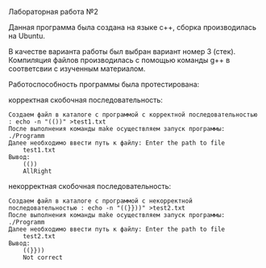 Лабораторная работа №2

Данная программа была создана на языке c++, сборка производилась на Ubuntu.

В качестве варианта работы был выбран вариант номер 3 (стек). Компиляция файлов производилась с помощью команды g++ в соответсвии с изученным материалом.

Работоспособность программы была протестирована:

корректная скобочная последовательность:

    Создаем файл в каталоге с программой с корректной последовательностью : echo -n "(())" >test1.txt
    После выполнения команды make осуществляем запуск программы: ./Programm 
    Далее необходимо ввести путь к файлу: Enter the path to file
        test1.txt
    Вывод:
        (())
        AllRight
    

некорректная скобочная последовательность:
    
    Создаем файл в каталоге с программой с некорректной последовательностью : echo -n "((}}))" >test2.txt
    После выполнения команды make осуществляем запуск программы: ./Programm 
    Далее необходимо ввести путь к файлу: Enter the path to file
        test2.txt
    Вывод:
        ((}}))
        Not correct

